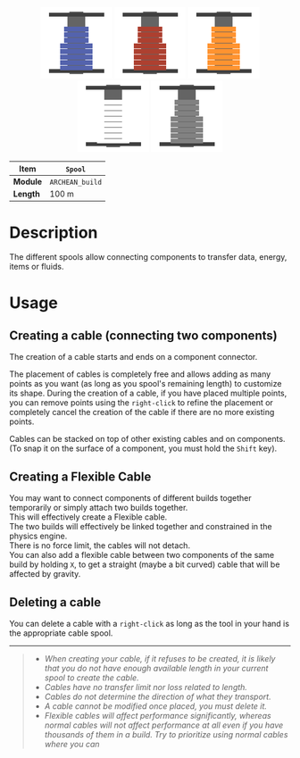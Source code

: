 <p align="center">
  <img src="dataspool.png" />
  <img src="lowvoltagespool.png" />
  <img src="highvoltagespool.png" />
  <img src="fluidspool.png" />
  <img src="itemconduitspool.png" />
</p>

|Item|`Spool`|
|---|---|
|**Module**|`ARCHEAN_build`|
|**Length**|100 m|

# Description
The different spools allow connecting components to transfer data, energy, items or fluids.

# Usage
## Creating a cable (connecting two components)
The creation of a cable starts and ends on a component connector.

The placement of cables is completely free and allows adding as many points as you want (as long as you spool's remaining length) to customize its shape. During the creation of a cable, if you have placed multiple points, you can remove points using the `right-click` to refine the placement or completely cancel the creation of the cable if there are no more existing points.

Cables can be stacked on top of other existing cables and on components. (To snap it on the surface of a component, you must hold the `Shift` key).

## Creating a Flexible Cable
You may want to connect components of different builds together temporarily or simply attach two builds together.  
This will effectively create a Flexible cable.  
The two builds will effectively be linked together and constrained in the physics engine.  
There is no force limit, the cables will not detach.  
You can also add a flexible cable between two components of the same build by holding `X`, to get a straight (maybe a bit curved) cable that will be affected by gravity.

## Deleting a cable
You can delete a cable with a `right-click` as long as the tool in your hand is the appropriate cable spool.

---
>- *When creating your cable, if it refuses to be created, it is likely that you do not have enough available length in your current spool to create the cable.*
>- *Cables have no transfer limit nor loss related to length.*
>- *Cables do not determine the direction of what they transport.*
>- *A cable cannot be modified once placed, you must delete it.*
>- *Flexible cables will affect performance significantly, whereas normal cables will not affect performance at all even if you have thousands of them in a build. Try to prioritize using normal cables where you can*
